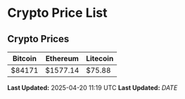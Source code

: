 # Crypto Price List

## Crypto Prices
| Bitcoin | Ethereum | Litecoin |
| ------- | -------- | -------- |
| $84171 | $1577.14 | $75.88 |
**Last Updated:** 2025-04-20 11:19 UTC
**Last Updated:** $DATE$
